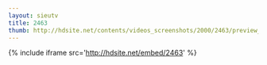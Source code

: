 ```yaml
---
layout: sieutv
title: 2463
thumb: http://hdsite.net/contents/videos_screenshots/2000/2463/preview_360p.mp4.jpg
---
```

{% include iframe src='http://hdsite.net/embed/2463' %}
 
